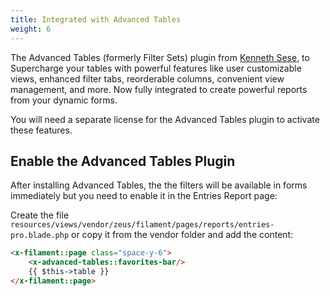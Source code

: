 ```yaml
---
title: Integrated with Advanced Tables
weight: 6
---
```


The Advanced Tables (formerly Filter Sets) plugin from [Kenneth Sese](https://filamentphp.com/plugins/kenneth-sese-advanced-tables), to Supercharge your tables with powerful features like user customizable views, enhanced filter tabs, reorderable columns, convenient view management, and more. Now fully integrated to create powerful reports from your dynamic forms.

You will need a separate license for the Advanced Tables plugin to activate these features.

## Enable the Advanced Tables Plugin

After installing Advanced Tables, the the filters will be available in forms immediately but you need to enable it in the Entries Report page:

Create the file
`resources/views/vendor/zeus/filament/pages/reports/entries-pro.blade.php`
or copy it from the vendor folder
and add the content:

```html
<x-filament::page class="space-y-6">
    <x-advanced-tables::favorites-bar/>
    {{ $this->table }}
</x-filament::page>
```